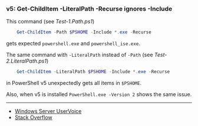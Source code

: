 
### v5: Get-ChildItem -LiteralPath -Recurse ignores -Include

This command (see *Test-1.Path.ps1*)

```powershell
    Get-ChildItem -Path $PSHOME -Include *.exe -Recurse
```

gets expected `powershell.exe` and `powershell_ise.exe`.

The same command with `-LiteralPath` instead of `-Path` (see *Test-2.LiteralPath.ps1*)

```powershell
    Get-ChildItem -LiteralPath $PSHOME -Include *.exe -Recurse
```

in PowerShell v5 unexpectedly gets all items in `$PSHOME`.

Also, when v5 is installed `PowerShell.exe -Version 2` shows the same issue.

****

- [Windows Server UserVoice](http://windowsserver.uservoice.com/forums/301869-powershell/suggestions/11168994-v5-regression-get-childitem-literalpath-recurse)
- [Stack Overflow](http://stackoverflow.com/q/33684178/323582)
